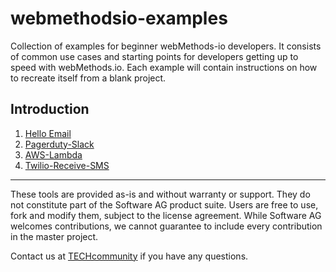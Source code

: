 # webmethodsio-examples
Collection of examples for beginner webMethods-io developers. It consists of common use cases and starting points for developers getting up to speed with webMethods.io. Each example will contain instructions on how to recreate itself from a blank project. 

## Introduction

1. [Hello Email](https://github.com/SoftwareAG/webmethodsio-examples/blob/master/hello-email)
2. [Pagerduty-Slack](https://github.com/SoftwareAG/webmethodsio-examples/tree/master/pager-slack)
3. [AWS-Lambda](https://github.com/SoftwareAG/webmethodsio-examples/tree/master/aws-lamda)
4. [Twilio-Receive-SMS](https://github.com/SoftwareAG/webmethodsio-examples/tree/master/twilio-receive-sms)
______________________
These tools are provided as-is and without warranty or support. They do not constitute part of the Software AG product suite. Users are free to use, fork and modify them, subject to the license agreement. While Software AG welcomes contributions, we cannot guarantee to include every contribution in the master project.	

Contact us at [TECHcommunity](mailto:technologycommunity@softwareag.com?subject=Github/SoftwareAG) if you have any questions.

